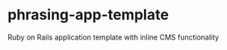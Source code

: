 phrasing-app-template
=====================

Ruby on Rails application template with inline CMS functionality
